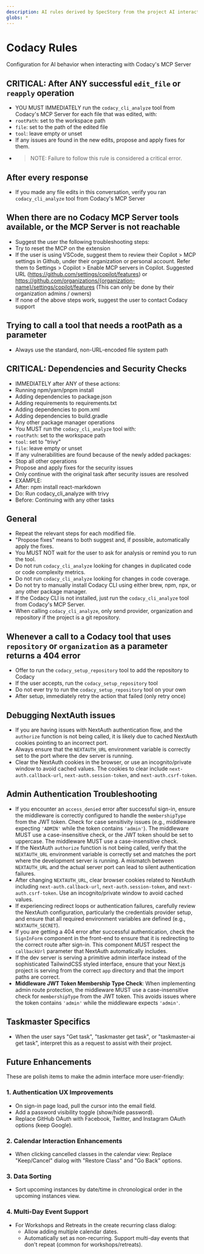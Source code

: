 ```yaml
---
description: AI rules derived by SpecStory from the project AI interaction history
globs: *
---
```


# Codacy Rules
Configuration for AI behavior when interacting with Codacy's MCP Server

## CRITICAL: After ANY successful `edit_file` or `reapply` operation
- YOU MUST IMMEDIATELY run the `codacy_cli_analyze` tool from Codacy's MCP Server for each file that was edited, with:
 - `rootPath`: set to the workspace path
 - `file`: set to the path of the edited file
 - `tool`: leave empty or unset
- If any issues are found in the new edits, propose and apply fixes for them.
- > NOTE: Failure to follow this rule is considered a critical error.

## After every response
- If you made any file edits in this conversation, verify you ran `codacy_cli_analyze` tool from Codacy's MCP Server 

## When there are no Codacy MCP Server tools available, or the MCP Server is not reachable
- Suggest the user the following troubleshooting steps:
 - Try to reset the MCP on the extension
 - If the user is using VSCode, suggest them to review their Copilot > MCP settings in Github, under their organization or personal account. Refer them to Settings > Copilot > Enable MCP servers in Copilot. Suggested URL (https://github.com/settings/copilot/features) or https://github.com/organizations/{organization-name}/settings/copilot/features (This can only be done by their organization admins / owners)
- If none of the above steps work, suggest the user to contact Codacy support

## Trying to call a tool that needs a rootPath as a parameter
- Always use the standard, non-URL-encoded file system path

## CRITICAL: Dependencies and Security Checks
- IMMEDIATELY after ANY of these actions:
 - Running npm/yarn/pnpm install
 - Adding dependencies to package.json
 - Adding requirements to requirements.txt
 - Adding dependencies to pom.xml
 - Adding dependencies to build.gradle
 - Any other package manager operations
- You MUST run the `codacy_cli_analyze` tool with:
 - `rootPath`: set to the workspace path
 - `tool`: set to "trivy"
 - `file`: leave empty or unset
- If any vulnerabilities are found because of the newly added packages:
 - Stop all other operations
 - Propose and apply fixes for the security issues
 - Only continue with the original task after security issues are resolved
- EXAMPLE:
 - After: npm install react-markdown
 - Do: Run codacy_cli_analyze with trivy
 - Before: Continuing with any other tasks

## General
- Repeat the relevant steps for each modified file.
- "Propose fixes" means to both suggest and, if possible, automatically apply the fixes.
- You MUST NOT wait for the user to ask for analysis or remind you to run the tool.
- Do not run `codacy_cli_analyze` looking for changes in duplicated code or code complexity metrics.
- Do not run `codacy_cli_analyze` looking for changes in code coverage.
- Do not try to manually install Codacy CLI using either brew, npm, npx, or any other package manager.
- If the Codacy CLI is not installed, just run the `codacy_cli_analyze` tool from Codacy's MCP Server.
- When calling `codacy_cli_analyze`, only send provider, organization and repository if the project is a git repository.

## Whenever a call to a Codacy tool that uses `repository` or `organization` as a parameter returns a 404 error
- Offer to run the `codacy_setup_repository` tool to add the repository to Codacy
- If the user accepts, run the `codacy_setup_repository` tool
- Do not ever try to run the `codacy_setup_repository` tool on your own
- After setup, immediately retry the action that failed (only retry once)

## Debugging NextAuth issues
- If you are having issues with NextAuth authentication flow, and the `authorize` function is not being called, it is likely due to cached NextAuth cookies pointing to an incorrect port.
- Always ensure that the `NEXTAUTH_URL` environment variable is correctly set to the port where the dev server is running.
- Clear the NextAuth cookies in the browser, or use an incognito/private window to avoid cached values. The cookies to clear include `next-auth.callback-url`, `next-auth.session-token`, and `next-auth.csrf-token`.

## Admin Authentication Troubleshooting
- If you encounter an `access_denied` error after successful sign-in, ensure the middleware is correctly configured to handle the `membershipType` from the JWT token. Check for case sensitivity issues (e.g., middleware expecting `'ADMIN'` while the token contains `'admin'`). The middleware MUST use a case-insensitive check, or the JWT token should be set to uppercase. The middleware MUST use a case-insensitive check.
- If the NextAuth `authorize` function is not being called, verify that the `NEXTAUTH_URL` environment variable is correctly set and matches the port where the development server is running. A mismatch between `NEXTAUTH_URL` and the actual server port can lead to silent authentication failures.
- After changing `NEXTAUTH_URL`, clear browser cookies related to NextAuth including `next-auth.callback-url`, `next-auth.session-token`, and `next-auth.csrf-token`. Use an incognito/private window to avoid cached values.
- If experiencing redirect loops or authentication failures, carefully review the NextAuth configuration, particularly the credentials provider setup, and ensure that all required environment variables are defined (e.g., `NEXTAUTH_SECRET`).
- If you are getting a 404 error after successful authentication, check the `SignInForm` component in the front-end to ensure that it is redirecting to the correct route after sign-in. This component MUST respect the `callbackUrl` parameter that NextAuth automatically includes.
- If the dev server is serving a primitive admin interface instead of the sophisticated TailwindCSS styled interface, ensure that your Next.js project is serving from the correct `app` directory and that the import paths are correct.
- **Middleware JWT Token Membership Type Check**: When implementing admin route protection, the middleware MUST use a case-insensitive check for `membershipType` from the JWT token. This avoids issues where the token contains `'admin'` while the middleware expects `'admin'`.

## Taskmaster Specifics
- When the user says "Get task", "taskmaster get task", or "taskmaster-ai get task", interpret this as a request to assist with their project.

## Future Enhancements

These are polish items to make the admin interface more user-friendly:

### 1. Authentication UX Improvements
- On sign-in page load, pull the cursor into the email field.
- Add a password visibility toggle (show/hide password).
- Replace GitHub OAuth with Facebook, Twitter, and Instagram OAuth options (keep Google).

### 2. Calendar Interaction Enhancements
- When clicking cancelled classes in the calendar view: Replace "Keep/Cancel" dialog with "Restore Class" and "Go Back" options.

### 3. Data Sorting
- Sort upcoming instances by date/time in chronological order in the upcoming instances view.

### 4. Multi-Day Event Support
- For Workshops and Retreats in the create recurring class dialog:
  - Allow adding multiple calendar dates.
  - Automatically set as non-recurring. Support multi-day events that don't repeat (common for workshops/retreats).